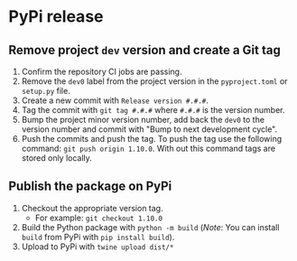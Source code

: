 PyPi release
===

## Remove project `dev` version and create a Git tag

1. Confirm the repository CI jobs are passing.
2. Remove the `dev0` label from the project version in the `pyproject.toml` or `setup.py` file.
3. Create a new commit with `Release version #.#.#`.
4. Tag the commit with `git tag #.#.#` where `#.#.#` is the version number.
5. Bump the project minor version number, add back the `dev0` to the version number and commit with "Bump to next development cycle".
6. Push the commits and push the tag. To push the tag use the following command: `git push origin 1.10.0`. With out this command tags are stored only locally.

## Publish the package on PyPi

1. Checkout the appropriate version tag.
    - For example: `git checkout 1.10.0`
2. Build the Python package with `python -m build` (_Note_: You can install `build` from PyPi with `pip install build`).
3. Upload to PyPi with `twine upload dist/*`
